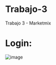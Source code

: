 # Trabajo-3
Trabajo 3 - Marketmix
# Login: 
![image](https://user-images.githubusercontent.com/102492675/215387103-1d3e0922-44ce-4a91-904d-54f0d112dbd4.png)

